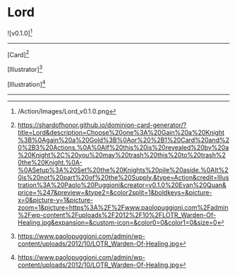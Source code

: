 # Lord

![v0.1.0][^v0.1.0]

---

[Card][^Card]

[Illustrator][^Illustration]

[Illustration][^Illustration]

---

[^Card]: https://shardofhonor.github.io/dominion-card-generator/?title=Lord&description=Choose%20one%3A%20Gain%20a%20Knight%3B%0Again%20a%20Gold%3B%0Aor%20%2B1%20Card%20and%20%2B3%20Actions.%0A%0AIf%20this%20is%20revealed%20by%20a%20Knight%2C%20you%20may%20trash%20this%20to%20trash%20the%20Knight.%0A-%0ASetup%3A%20Set%20the%20Knights%20pile%20aside.%0AIt%20is%20not%20part%20of%20the%20Supply.&type=Action&credit=Illustration%3A%20Paolo%20Puggioni&creator=v0.1.0%20Evan%20Quan&price=%247&preview=&type2=&color2split=1&boldkeys=&picture-x=0&picture-y=1&picture-zoom=1&picture=https%3A%2F%2Fwww.paolopuggioni.com%2Fadmin%2Fwp-content%2Fuploads%2F2012%2F10%2FLOTR_Warden-Of-Healing.jpg&expansion=&custom-icon=&color0=0&color1=0&size=0
[^Illustrator]: https://www.paolopuggioni.com/
[^Illustration]: https://www.paolopuggioni.com/admin/wp-content/uploads/2012/10/LOTR_Warden-Of-Healing.jpg
[^v0.1.0]: /Action/Images/Lord_v0.1.0.png
